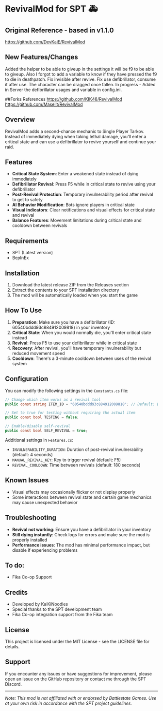 # RevivalMod for SPT 🚑

## Original Reference - based in v1.1.0
https://github.com/DevKaiE/RevivalMod

## New Features/Changes
Added the helper to be able to giveup in the settings it will be f9 to be able to giveup. 
Also I forgot to add a variable to know if they have pressed the f9 to die in deathpatch.
Fix invisible after revive.
Fix use defibrillator, consume it after use.
The character can be dragged once fallen.
In progress - Added in Server the defibrillator usages and variable in config.ini.

##Forks References
https://github.com/KIK48/RevivalMod
https://github.com/Maselit/RevivalMod


## Overview
RevivalMod adds a second-chance mechanic to Single Player Tarkov. Instead of immediately dying when taking lethal damage, you'll enter a critical state and can use a defibrillator to revive yourself and continue your raid.

## Features
- **Critical State System**: Enter a weakened state instead of dying immediately
- **Defibrillator Revival**: Press F5 while in critical state to revive using your defibrillator
- **Post-Revival Protection**: Temporary invulnerability period after revival to get to safety
- **AI Behavior Modification**: Bots ignore players in critical state
- **Visual Indicators**: Clear notifications and visual effects for critical state and revival
- **Balance Features**: Movement limitations during critical state and cooldown between revivals

## Requirements
- SPT (Latest version)
- BepInEx

## Installation
1. Download the latest release ZIP from the Releases section
2. Extract the contents to your SPT installation directory
3. The mod will be automatically loaded when you start the game

## How To Use
1. **Preparation**: Make sure you have a defibrillator (ID: 60540bddd93c884912009818) in your inventory
2. **Critical State**: When you would normally die, you'll enter critical state instead
3. **Revival**: Press F5 to use your defibrillator while in critical state
4. **Recovery**: After revival, you'll have temporary invulnerability but reduced movement speed
5. **Cooldown**: There's a 3-minute cooldown between uses of the revival system

## Configuration
You can modify the following settings in the `Constants.cs` file:

```csharp
// Change which item works as a revival tool
public const string ITEM_ID = "60540bddd93c884912009818"; // Default: Defibrillator

// Set to true for testing without requiring the actual item
public const bool TESTING = false;

// Enable/disable self-revival
public const bool SELF_REVIVAL = true;
```

Additional settings in `Features.cs`:
- `INVULNERABILITY_DURATION`: Duration of post-revival invulnerability (default: 4 seconds)
- `MANUAL_REVIVAL_KEY`: Key to trigger revival (default: F5)
- `REVIVAL_COOLDOWN`: Time between revivals (default: 180 seconds)

## Known Issues
- Visual effects may occasionally flicker or not display properly
- Some interactions between revival state and certain game mechanics may cause unexpected behavior

## Troubleshooting
- **Revival not working**: Ensure you have a defibrillator in your inventory
- **Still dying instantly**: Check logs for errors and make sure the mod is properly installed
- **Performance issues**: The mod has minimal performance impact, but disable if experiencing problems

## To do:
- Fika Co-op Support 

## Credits
- Developed by KaiKiNoodles
- Special thanks to the SPT development team
- Fika Co-op integration support from the Fika team

## License
This project is licensed under the MIT License - see the LICENSE file for details.

## Support
If you encounter any issues or have suggestions for improvement, please open an issue on the GitHub repository or contact me through the SPT Discord.

---

*Note: This mod is not affiliated with or endorsed by Battlestate Games. Use at your own risk in accordance with the SPT project guidelines.*